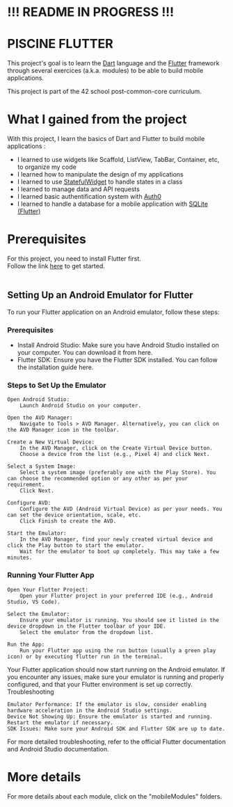 # !!! README IN PROGRESS !!! #

# PISCINE FLUTTER
This project's goal is to learn the [Dart](https://dart.dev/) language and the [Flutter](https://flutter.dev/) framework through several exercices (a.k.a. modules) to be able to build mobile applications. <br />

This project is part of the 42 school post-common-core curriculum.

# What I gained from the project

With this project, I learn the basics of Dart and Flutter to build mobile applications : <br />
- I learned to use widgets like Scaffold, ListView, TabBar, Container, etc, to organize my code
- I learned how to manipulate the design of my applications
- I learned to use [StatefulWidget](https://api.flutter.dev/flutter/widgets/StatefulWidget-class.html) to handle states in a class
- I learned to manage data and API requests
- I learned basic authentification system with [Auth0](https://auth0.com/)
- I learned to handle a database for a mobile application with [SQLite (Flutter)](https://docs.flutter.dev/cookbook/persistence/sqlite)

# Prerequisites

For this project, you need to install Flutter first. <br />
Follow the link [here](https://docs.flutter.dev/get-started/install) to get started. <br />
<br />

## Setting Up an Android Emulator for Flutter

To run your Flutter application on an Android emulator, follow these steps:

### Prerequisites

- Install Android Studio: Make sure you have Android Studio installed on your computer. You can download it from here.
- Flutter SDK: Ensure you have the Flutter SDK installed. You can follow the installation guide here.

### Steps to Set Up the Emulator

    Open Android Studio:
        Launch Android Studio on your computer.

    Open the AVD Manager:
        Navigate to Tools > AVD Manager. Alternatively, you can click on the AVD Manager icon in the toolbar.

    Create a New Virtual Device:
        In the AVD Manager, click on the Create Virtual Device button.
        Choose a device from the list (e.g., Pixel 4) and click Next.

    Select a System Image:
        Select a system image (preferably one with the Play Store). You can choose the recommended option or any other as per your requirement.
        Click Next.

    Configure AVD:
        Configure the AVD (Android Virtual Device) as per your needs. You can set the device orientation, scale, etc.
        Click Finish to create the AVD.

    Start the Emulator:
        In the AVD Manager, find your newly created virtual device and click the Play button to start the emulator.
        Wait for the emulator to boot up completely. This may take a few minutes.

### Running Your Flutter App

    Open Your Flutter Project:
        Open your Flutter project in your preferred IDE (e.g., Android Studio, VS Code).

    Select the Emulator:
        Ensure your emulator is running. You should see it listed in the device dropdown in the Flutter toolbar of your IDE.
        Select the emulator from the dropdown list.

    Run the App:
        Run your Flutter app using the run button (usually a green play icon) or by executing flutter run in the terminal.

Your Flutter application should now start running on the Android emulator. If you encounter any issues, make sure your emulator is running and properly configured, and that your Flutter environment is set up correctly.
Troubleshooting

    Emulator Performance: If the emulator is slow, consider enabling hardware acceleration in the Android Studio settings.
    Device Not Showing Up: Ensure the emulator is started and running. Restart the emulator if necessary.
    SDK Issues: Make sure your Android SDK and Flutter SDK are up to date.

For more detailed troubleshooting, refer to the official Flutter documentation and Android Studio documentation.

# More details

For more details about each module, click on the "mobileModules" folders.
